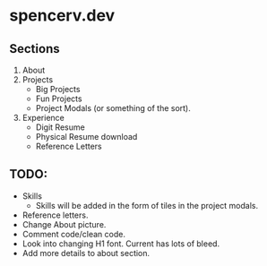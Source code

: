 # spencerv.dev

## Sections
1. About
2. Projects
    - Big Projects
    - Fun Projects
    - Project Modals (or something of the sort).
3. Experience
    - Digit Resume
    - Physical Resume download
    - Reference Letters


## TODO:
- Skills
    - Skills will be added in the form of tiles in the project modals.
- Reference letters.
- Change About picture.
- Comment code/clean code.
- Look into changing H1 font. Current has lots of bleed.
- Add more  details to about section. 